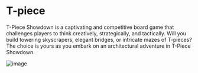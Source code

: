 # T-piece


T-Piece Showdown is a captivating and competitive board game that challenges players to think creatively, strategically, and tactically. Will you build towering skyscrapers, elegant bridges, or intricate mazes of T-pieces? The choice is yours as you embark on an architectural adventure in T-Piece Showdown. 


![image](https://github.com/Jkutney21/T-piece/assets/108850690/4e45306e-6daf-4e3f-a0d3-f01aa57717b5)

